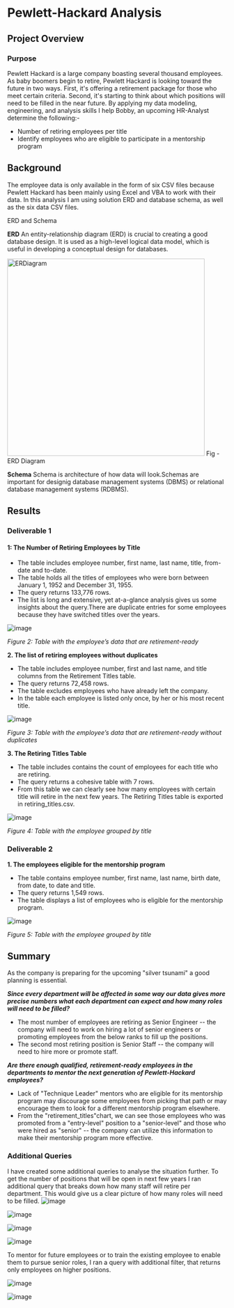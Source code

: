 ﻿# Pewlett-Hackard Analysis


## Project Overview

### Purpose
Pewlett Hackard is a large company boasting several thousand employees. As baby boomers begin to retire, Pewlett Hackard is looking toward the future in two ways. First, it's offering a retirement package for those who meet certain criteria. Second, it's starting to think about which positions will need to be filled in the near future. By applying my data modeling, engineering, and analysis skills I help Bobby, an upcoming HR-Analyst 
determine the  following:-

 -  Number of retiring employees per title
 -  Identify employees who are eligible to participate in a mentorship program


## Background

The employee data  is only available in the form of six CSV files because Pewlett Hackard has been mainly using Excel and VBA to work with their data. In this analysis I am using solution ERD and database schema, as well as the  six data CSV files.


ERD and Schema

**ERD**  An entity-relationship diagram (ERD) is crucial to creating a good database design. It is used as a high-level logical data model, which is useful in developing a conceptual design for databases.

<img width="453" alt="ERDiagram" src="https://user-images.githubusercontent.com/119648166/216904933-fe66a514-7c9b-45e5-91f6-d27a03828eda.png">
                                                       Fig - ERD Diagram

**Schema** 
Schema is architecture of how data will look.Schemas are important for designig database management systems (DBMS) or relational database management systems (RDBMS).

## Results
### Deliverable 1
#### 1: The Number of Retiring Employees by Title

-   The table includes employee number, first name, last name, title, from-date and to-date.
-   The table holds all the titles of employees who were born between January 1, 1952 and December 31, 1955.
- The query returns 133,776 rows.
-   The list is long and extensive, yet at-a-glance analysis gives us some insights about the query.There are duplicate entries for some employees because they have switched titles over the years.

![image](https://user-images.githubusercontent.com/119648166/216905917-72c896aa-420b-42da-bb55-a737e139ea7d.png)

_Figure 2: Table with the employee’s data that are retirement-ready_

**2. The list of retiring employees without duplicates**

-   The table includes employee number, first and last name, and title columns from the Retirement Titles table.
-   The query returns 72,458 rows.
-   The table excludes employees who have already left the company. 
-   In the table each employee is listed only once, by her or his most recent title.

![image](https://user-images.githubusercontent.com/119648166/216905961-fab2f6aa-1199-4ae3-9516-96d21509f95e.png)

_Figure 3: Table with the employee’s data that are retirement-ready without duplicates_


**3. The Retiring Titles Table**

-   The table includes contains the count of employees for each title  who are retiring.
-   The query returns a cohesive table with 7 rows.
-   From this table we can clearly see how many employees with certain title will retire in the next few years.
The Retiring Titles table is exported in retiring_titles.csv.

![image](https://user-images.githubusercontent.com/119648166/216905999-f6f4d969-6046-4a26-8a33-bd510f77b756.png)

_Figure 4: Table with the employee grouped by title_

### Deliverable 2
**1. The employees eligible for the mentorship program**

-   The table contains employee number, first name, last name, birth date, from date, to date and title.
-   The query returns 1,549 rows.
-   The table displays a list of employees who is eligible for the mentorship program.

![image](https://user-images.githubusercontent.com/119648166/216906035-6b0c4914-5a75-4918-b793-800b3064eda8.png)

_Figure 5: Table with the employee grouped by title_



## Summary

As the company is preparing for the upcoming "silver tsunami" a good planning is essential. 

***Since every department will be affected in some way our data gives more precise numbers what each department can expect and how many roles will need to be filled?***
-   The most number of employees are retiring as  Senior Engineer -- the company will need to work on hiring a lot of senior engineers or promoting employees from the below ranks to fill up the positions.
-   The second most retiring position is Senior Staff -- the company will need to hire more or promote staff.

_**Are there enough qualified, retirement-ready employees in the departments to mentor the next generation of Pewlett-Hackard employees?**_  

-   Lack of "Technique Leader" mentors who are eligible for its mentorship program may discourage some employees from picking that path or may encourage them to look for a different mentorship program elsewhere.
-   From the "retirement_titles"chart, we can see those employees who was promoted from a "entry-level" position to a "senior-level" and those who were hired as "senior" -- the company can utilize this information to make their mentorship program more effective.


### Additional Queries

I have created some additional queries to analyse the situation further.
To get the number of positions that will be open in next few  years I ran additional query that breaks down how many staff will retire per department. This would give us a clear picture of how many roles will need to be filled.
![image](https://user-images.githubusercontent.com/119648166/216907827-c32b4b26-1936-4268-a33f-a660ffdd1993.png)

![image](https://user-images.githubusercontent.com/119648166/216907951-7e44cda8-8943-4ed1-a41d-2ac004743a0e.png)

![image](https://user-images.githubusercontent.com/119648166/216910049-38e6bf92-3f7b-44f6-bc0a-6cfd53273415.png)

![image](https://user-images.githubusercontent.com/119648166/216909980-291d4391-c29d-4122-abc8-5c64dcd0d670.png)

To mentor for future employees or to train the existing employee  to enable them to pursue senior roles, I ran a query with additional filter, that returns only employees on higher positions.

![image](https://user-images.githubusercontent.com/119648166/216910692-7bca997f-560f-4a47-aeb9-a7ecba0b64cf.png)

![image](https://user-images.githubusercontent.com/119648166/216910821-bdadf62d-a14c-4d3c-a811-daa43a58911f.png)







